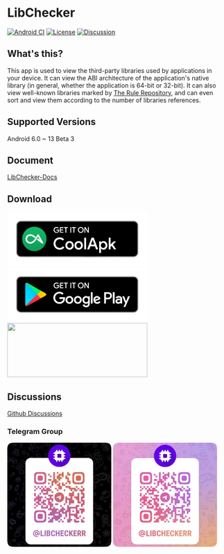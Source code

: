 # LibChecker

[![Android CI](https://github.com/zhaobozhen/LibChecker/actions/workflows/android.yml/badge.svg)](https://github.com/zhaobozhen/LibChecker/actions/workflows/android.yml)
[![License](https://img.shields.io/github/license/zhaobozhen/LibChecker?label=License)](https://choosealicense.com/licenses/apache-2.0/)
[![Discussion](https://img.shields.io/badge/Telegram-Group-blue.svg?logo=telegram)](https://t.me/libcheckerr)

## What's this?
This app is used to view the third-party libraries used by applications in your device. It can view the ABI architecture of the application's native library (in general, whether the application is 64-bit or 32-bit). It can also view well-known libraries marked by [The Rule Repository](https://github.com/zhaobozhen/LibChecker-Rules), and can even sort and view them according to the number of libraries references.

## Supported Versions
Android 6.0 ~ 13 Beta 3

## Document
[LibChecker-Docs](https://github.com/zhaobozhen/LibChecker-Docs)

## Download
[<img src="/source/coolapk-badge.png" width="323" height="125" />](https://www.coolapk.com/apk/com.absinthe.libchecker)
[<img src="/source/google-play-badge.png" width="323" height="125" />](https://play.google.com/store/apps/details?id=com.absinthe.libchecker)
[<img src="https://gitlab.com/IzzyOnDroid/repo/-/raw/master/assets/IzzyOnDroid.png" width="323" height="125" />](https://apt.izzysoft.de/fdroid/index/apk/com.absinthe.libchecker)

## Discussions
[Github Discussions](https://github.com/zhaobozhen/LibChecker/discussions)

### Telegram Group
<img src="/source/tg_group_dark.png#gh-dark-mode-only" width="240" height="240" />
<img src="/source/tg_group_light.png#gh-light-mode-only" width="240" height="240" />
